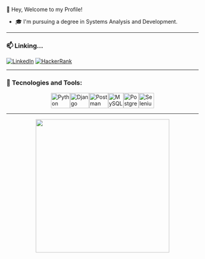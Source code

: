 👋 Hey, Welcome to my Profile!

- 🎓 I'm pursuing a degree in Systems Analysis and Development. 
---

### 📫 Linking...
[![LinkedIn](https://img.shields.io/badge/-LinkedIn-%230077B5?style=for-the-badge&logo=linkedin&logoColor=white)](https://www.linkedin.com/in/pabloneri-link/) 
[![HackerRank](https://img.shields.io/badge/-HackerRank-2EC866?style=for-the-badge&logo=HackerRank&logoColor=white)](https://www.hackerrank.com/profile/pabloneri66)

---

### 🚀 Tecnologies and Tools:
<div style="display: flex; align-items: center; justify-content: center;">
  <img alt="Python" height="40" width="50" src="https://cdn.jsdelivr.net/gh/devicons/devicon/icons/python/python-original-wordmark.svg" />
  <img alt="Django" height="40" width="50" src="https://cdn.jsdelivr.net/gh/devicons/devicon@latest/icons/django/django-plain.svg" />
  <img alt="Postman" height="40" width="50" src="https://cdn.jsdelivr.net/gh/devicons/devicon@latest/icons/postman/postman-original-wordmark.svg" />
  <img alt="MySQL" height="40" src="https://cdn.jsdelivr.net/gh/devicons/devicon/icons/mysql/mysql-original.svg" />
  <img alt="PostgreSQL" height="40" src="https://cdn.jsdelivr.net/gh/devicons/devicon/icons/postgresql/postgresql-original.svg" />
  <img alt="Selenium" height="40" src="https://cdn.jsdelivr.net/gh/devicons/devicon@latest/icons/selenium/selenium-original.svg" />


</div>

---

<p align="center">
  <img src="https://github-readme-stats.vercel.app/api/top-langs/?username=PabloNeri66&layout=compact&theme=dracula&langs_count=6" width="350px"/>
</p>

